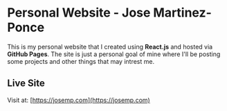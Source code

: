 # Personal Website - Jose Martinez-Ponce

This is my personal website that I created using **React.js** and hosted via **GitHub Pages**. The site is just a personal goal of mine where I'll be posting some projects and other things that may intrest me. 

## Live Site

Visit at: [https://josemp.com](https://josemp.com)

